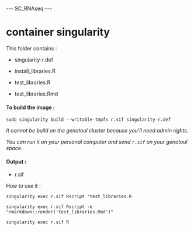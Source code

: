 --- SC_RNAseq ---

# container singularity

This folder contains :

-   singularity-r.def

-   install_libraries.R

-   test_libraries.R

-   test_libraries.Rmd

#### To build the image :

`sudo singularity build --writable-tmpfs r.sif singularity-r.def`

*It cannot be build on the genotoul cluster because you'll need admin rights.*

*You can run it on your personal computer and send `r.sif` on your genotoul space.*

#### Output :

-   r.sif

How to use it :

`singularity exec r.sif Rscript 'test_libraries.R`

`singularity exec r.sif Rscript -e  "rmarkdown::render('test_libraries.Rmd')"`

`singularity exec r.sif R`